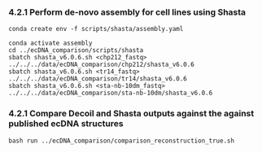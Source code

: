 ### 4.2.1 Perform de-novo assembly for cell lines using Shasta

```
conda create env -f scripts/shasta/assembly.yaml

conda activate assembly
cd ../ecDNA_comparison/scripts/shasta
sbatch shasta_v6.0.6.sh <chp212_fastq> ../../../data/ecDNA_comparison/chp212/shasta_v6.0.6
sbatch shasta_v6.0.6.sh <tr14_fastq> ../../../data/ecDNA_comparison/tr14/shasta_v6.0.6
sbatch shasta_v6.0.6.sh <sta-nb-10dm_fastq> ../../../data/ecDNA_comparison/sta-nb-10dm/shasta_v6.0.6
```

### 4.2.1 Compare Decoil and Shasta outputs against the against published ecDNA structures

```
bash run ../ecDNA_comparison/comparison_reconstruction_true.sh
```